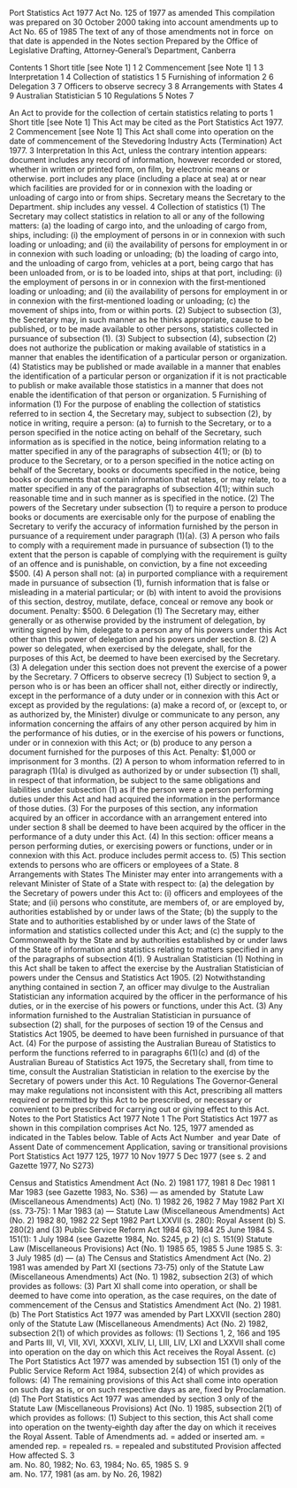 
Port Statistics Act 1977
Act No. 125 of 1977 as amended
This compilation was prepared on 30 October 2000 taking into account amendments up to Act No. 65 of 1985
The text of any of those amendments not in force  on that date is appended in the Notes section
Prepared by the Office of Legislative Drafting, Attorney‑General’s Department, Canberra
  
  
  
Contents
1	Short title [see Note 1]	1
2	Commencement [see Note 1]	1
3	Interpretation	1
4	Collection of statistics	1
5	Furnishing of information	2
6	Delegation	3
7	Officers to observe secrecy	3
8	Arrangements with States	4
9	Australian Statistician	5
10	Regulations	5
Notes		7

An Act to provide for the collection of certain statistics relating to ports
1  Short title [see Note 1]
		This Act may be cited as the Port Statistics Act 1977.
2  Commencement [see Note 1]
		This Act shall come into operation on the date of commencement of the Stevedoring Industry Acts (Termination) Act 1977.
3  Interpretation
		In this Act, unless the contrary intention appears:
document includes any record of information, however recorded or stored, whether in written or printed form, on film, by electronic means or otherwise.
port includes any place (including a place at sea) at or near which facilities are provided for or in connexion with the loading or unloading of cargo into or from ships.
Secretary means the Secretary to the Department.
ship includes any vessel. 
4  Collection of statistics
	(1)	The Secretary may collect statistics in relation to all or any of the following matters: 
	(a)	the loading of cargo into, and the unloading of cargo from, ships, including:
	(i)	the employment of persons in or in connexion with such loading or unloading; and
	(ii)	the availability of persons for employment in or in connexion with such loading or unloading;
	(b)	the loading of cargo into, and the unloading of cargo from, vehicles at a port, being cargo that has been unloaded from, or is to be loaded into, ships at that port, including:
	(i)	the employment of persons in or in connexion with the first‑mentioned loading or unloading; and
	(ii)	the availability of persons for employment in or in connexion with the first‑mentioned loading or unloading;
	(c)	the movement of ships into, from or within ports.
	(2)	Subject to subsection (3), the Secretary may, in such manner as he thinks appropriate, cause to be published, or to be made available to other persons, statistics collected in pursuance of subsection (1). 
	(3)	Subject to subsection (4), subsection (2) does not authorize the publication or making available of statistics in a manner that enables the identification of a particular person or organization. 
	(4)	Statistics may be published or made available in a manner that enables the identification of a particular person or organization if it is not practicable to publish or make available those statistics in a manner that does not enable the identification of that person or organization. 
5  Furnishing of information
	(1)	For the purpose of enabling the collection of statistics referred to in section 4, the Secretary may, subject to subsection (2), by notice in writing, require a person:
	(a)	to furnish to the Secretary, or to a person specified in the notice acting on behalf of the Secretary, such information as is specified in the notice, being information relating to a matter specified in any of the paragraphs of subsection 4(1); or
	(b)	to produce to the Secretary, or to a person specified in the notice acting on behalf of the Secretary, books or documents specified in the notice, being books or documents that contain information that relates, or may relate, to a matter specified in any of the paragraphs of subsection 4(1);
within such reasonable time and in such manner as is specified in the notice. 
	(2)	The powers of the Secretary under subsection (1) to require a person to produce books or documents are exercisable only for the purpose of enabling the Secretary to verify the accuracy of information furnished by the person in pursuance of a requirement under paragraph (1)(a). 
	(3)	A person who fails to comply with a requirement made in pursuance of subsection (1) to the extent that the person is capable of complying with the requirement is guilty of an offence and is punishable, on conviction, by a fine not exceeding $500.
	(4)	A person shall not:
	(a)	in purported compliance with a requirement made in pursuance of subsection (1), furnish information that is false or misleading in a material particular; or
	(b)	with intent to avoid the provisions of this section, destroy, mutilate, deface, conceal or remove any book or document.
Penalty:	$500. 
6  Delegation
	(1)	The Secretary may, either generally or as otherwise provided by the instrument of delegation, by writing signed by him, delegate to a person any of his powers under this Act other than this power of delegation and his powers under section 8.
	(2)	A power so delegated, when exercised by the delegate, shall, for the purposes of this Act, be deemed to have been exercised by the Secretary.
	(3)	A delegation under this section does not prevent the exercise of a power by the Secretary. 
7  Officers to observe secrecy
	(1)	Subject to section 9, a person who is or has been an officer shall not, either directly or indirectly, except in the performance of a duty under or in connexion with this Act or except as provided by the regulations:
	(a)	make a record of, or (except to, or as authorized by, the Minister) divulge or communicate to any person, any information concerning the affairs of any other person acquired by him in the performance of his duties, or in the exercise of his powers or functions, under or in connexion with this Act; or
	(b)	produce to any person a document furnished for the purposes of this Act.
Penalty:	$1,000 or imprisonment for 3 months.
	(2)	A person to whom information referred to in paragraph (1)(a) is divulged as authorized by or under subsection (1) shall, in respect of that information, be subject to the same obligations and liabilities under subsection (1) as if the person were a person performing duties under this Act and had acquired the information in the performance of those duties.
	(3)	For the purposes of this section, any information acquired by an officer in accordance with an arrangement entered into under section 8 shall be deemed to have been acquired by the officer in the performance of a duty under this Act.
	(4)	In this section:
officer means a person performing duties, or exercising powers or functions, under or in connexion with this Act.
produce includes permit access to.
	(5)	This section extends to persons who are officers or employees of a State. 
8  Arrangements with States
		The Minister may enter into arrangements with a relevant Minister of State of a State with respect to:
	(a)	the delegation by the Secretary of powers under this Act to:
	(i)	officers and employees of the State; and
	(ii)	persons who constitute, are members of, or are employed by, authorities established by or under laws of the State;
	(b)	the supply to the State and to authorities established by or under laws of the State of information and statistics collected under this Act; and
	(c)	the supply to the Commonwealth by the State and by authorities established by or under laws of the State of information and statistics relating to matters specified in any of the paragraphs of subsection 4(1).
9  Australian Statistician
	(1)	Nothing in this Act shall be taken to affect the exercise by the Australian Statistician of powers under the Census and Statistics Act 1905.
	(2)	Notwithstanding anything contained in section 7, an officer may divulge to the Australian Statistician any information acquired by the officer in the performance of his duties, or in the exercise of his powers or functions, under this Act.
	(3)	Any information furnished to the Australian Statistician in pursuance of subsection (2) shall, for the purposes of section 19 of the Census and Statistics Act 1905, be deemed to have been furnished in pursuance of that Act.
	(4)	For the purpose of assisting the Australian Bureau of Statistics to perform the functions referred to in paragraphs 6(1)(c) and (d) of the Australian Bureau of Statistics Act 1975, the Secretary shall, from time to time, consult the Australian Statistician in relation to the exercise by the Secretary of powers under this Act.
10  Regulations
		The Governor‑General may make regulations not inconsistent with this Act, prescribing all matters required or permitted by this Act to be prescribed, or necessary or convenient to be prescribed for carrying out or giving effect to this Act. 
Notes to the Port Statistics Act 1977
Note 1
The Port Statistics Act 1977 as shown in this compilation comprises Act No. 125, 1977 amended as indicated in the Tables below.
Table of Acts
Act
Number  and year
Date  of Assent
Date of commencement
Application, saving or transitional provisions
Port Statistics Act 1977 
125, 1977
10 Nov 1977 
5 Dec 1977 (see s. 2 and Gazette 1977, No S273)

Census and Statistics Amendment Act (No. 2) 1981 
177, 1981 
8 Dec 1981
1 Mar 1983 (see Gazette 1983, No. S36) 
—
as amended by  Statute Law (Miscellaneous Amendments) Act) (No. 1) 1982 
26, 1982
7 May 1982
Part XI (ss. 73‑75): 1 Mar 1983 (a)
—
Statute Law (Miscellaneous Amendments) Act (No. 2) 1982 
80, 1982
22 Sept 1982
Part LXXVII (s. 280): Royal Assent (b)
S. 280(2) and (3)
Public Service Reform Act 1984
63, 1984
25 June 1984
S. 151(1): 1 July 1984 (see Gazette 1984, No. S245, p 2) (c)
S. 151(9)
Statute Law (Miscellaneous Provisions) Act (No. 1) 1985
65, 1985 
5 June 1985
S. 3: 3 July 1985 (d)
—
(a)	The Census and Statistics Amendment Act (No. 2) 1981 was amended by Part XI (sections 73‑75) only of the Statute Law (Miscellaneous Amendments) Act (No. 1) 1982, subsection 2(3) of which provides as follows:
	(3)	Part XI shall come into operation, or shall be deemed to have come into operation, as the case requires, on the date of commencement of the Census and Statistics Amendment Act (No. 2) 1981.
(b)	The Port Statistics Act 1977 was amended by Part LXXVII (section 280) only of the Statute Law (Miscellaneous Amendments) Act (No. 2) 1982, subsection 2(1) of which provides as follows: 
	(1) 	Sections 1, 2, 166 and 195 and Parts III, VI, VII, XVI, XXXVI, XLIV, LI, LIII, LIV, LXI and LXXVII shall come into operation on the day on which this Act receives the Royal Assent.
(c)	The Port Statistics Act 1977 was amended by subsection 151 (1) only of the Public Service Reform Act 1984, subsection 2(4) of which provides as follows: 
	(4)	The remaining provisions of this Act shall come into operation on such day as is, or on such respective days as are, fixed by Proclamation.
(d)	The Port Statistics Act 1977 was amended by section 3 only of the Statute Law (Miscellaneous Provisions) Act (No. 1) 1985, subsection 2(1) of which provides as follows: 
	(1)	Subject to this section, this Act shall come into operation on the twenty‑eighth day after the day on which it receives the Royal Assent. 
Table of Amendments
ad. = added or inserted      am. = amended      rep. = repealed      rs. = repealed and substituted
Provision affected
How affected
S. 3	
am. No. 80, 1982; No. 63, 1984; No. 65, 1985
S. 9	
 am. No. 177, 1981 (as am. by No. 26, 1982)

